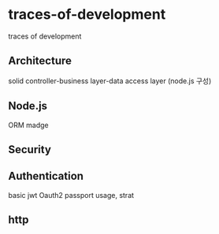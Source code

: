 # traces-of-development
traces of development

## Architecture
solid
controller-business layer-data access layer (node.js 구성)


## Node.js
ORM
madge


## Security

## Authentication
basic
jwt
Oauth2
passport usage, strat

## http



